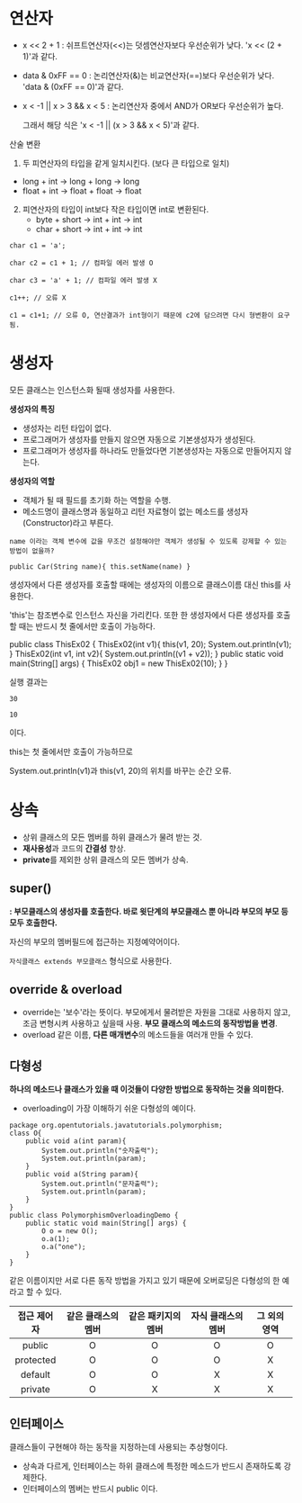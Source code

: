 # 연산자

- x << 2 + 1 : 쉬프트연산자(<<)는 덧셈연산자보다 우선순위가 낮다. 'x << (2 + 1)'과 같다.

- data & 0xFF == 0 : 논리연산자(&)는 비교연산자(==)보다 우선순위가 낮다. 'data & (0xFF == 0)'과 같다.

- x < -1 || x > 3 && x < 5 : 논리연산자 중에서 AND가 OR보다 우선순위가 높다.

  그래서 해당 식은 'x < -1 || (x > 3 && x < 5)'과 같다.

산술 변환

1.  두 피연산자의 타입을 같게 일치시킨다. (보다 큰 타입으로 일치)
   - long + int -> long + long -> long
   - float + int -> float + float -> float
2. 피연산자의 타입이 int보다 작은 타입이면 int로 변환된다.
   - byte + short -> int + int -> int
   - char + short -> int + int -> int



`char c1 = 'a';`

`char c2 = c1 + 1; // 컴파일 에러 발생 O`

`char c3 = 'a' + 1; // 컴파일 에러 발생 X`

`c1++; // 오류 X`

`c1 = c1+1; // 오류 O, 연산결과가 int형이기 때문에 c2에 담으려면 다시 형변환이 요구 됨.`



# 생성자

모든 클래스는 인스턴스화 될때 생성자를 사용한다.

**생성자의 특징**

- 생성자는 리턴 타입이 없다.
- 프로그래머가 생성자를 만들지 않으면 자동으로 기본생성자가 생성된다.
- 프로그래머가 생성자를 하나라도 만들었다면 기본생성자는 자동으로 만들어지지 않는다.

**생성자의 역할**

- 객체가 될 때 필드를 초기화 하는 역할을 수행.
- 메소드명이 클래스명과 동일하고 리턴 자료형이 없는 메소드를 생성자(Constructor)라고 부른다.

`name 이라는 객체 변수에 값을 무조건 설정해야만 객체가 생성될 수 있도록 강제할 수 있는 방법이 없을까?`

`public Car(String name){ this.setName(name) }`

생성자에서 다른 생성자를 호출할 때에는 생성자의 이름으로 클래스이름 대신 this를 사용한다.

'this'는 참조변수로 인스턴스 자신을 가리킨다. 또한 한 생성자에서 다른 생성자를 호출할 때는 반드시 첫 줄에서만 호출이 가능하다.



public class ThisEx02 {	
	ThisEx02(int v1){
		this(v1, 20);
		System.out.println(v1);
	}
	ThisEx02(int v1, int v2){
		System.out.println((v1 + v2));
	}
	public static void main(String[] args) {
		ThisEx02 obj1 = new ThisEx02(10);
	}
}



실행 결과는 

`30`

`10`

이다. 

this는 첫 줄에서만 호출이 가능하므로 

System.out.println(v1)과 this(v1, 20)의 위치를 바꾸는 순간 오류.



# 상속

- 상위 클래스의 모든 멤버를 하위 클래스가 물려 받는 것.
- **재사용성**과 코드의 **간결성** 향상.
- **private**를 제외한 상위 클래스의 모든 멤버가 상속.



## super() 

**: 부모클래스의 생성자를 호출한다. 바로 윗단계의 부모클래스 뿐 아니라 부모의 부모 등 모두 호출한다.**

자신의 부모의 멤버필드에 접근하는 지정예약어이다.

`자식클래스 extends 부모클래스` 형식으로 사용한다.



## override & overload

* override는 '보수'라는 뜻이다. 부모에게서 물려받은 자원을 그대로 사용하지 않고, 조금 변형시켜 사용하고 싶을때 사용. **부모 클래스의 메소드의 동작방법을 변경**.
* overload 같은 이름, **다른 매개변수**의 메소드들을 여러개 만들 수 있다.



## 다형성

**하나의 메소드나 클래스가 있을 때 이것들이 다양한 방법으로 동작하는 것을 의미한다.**

* overloading이 가장 이해하기 쉬운 다형성의 예이다.

```
package org.opentutorials.javatutorials.polymorphism;
class O{
    public void a(int param){
        System.out.println("숫자출력");
        System.out.println(param);
    }
    public void a(String param){
        System.out.println("문자출력");
        System.out.println(param);
    }
}
public class PolymorphismOverloadingDemo {
    public static void main(String[] args) {
        O o = new O();
        o.a(1);
        o.a("one");
    }
}
```

같은 이름이지만 서로 다른 동작 방법을 가지고 있기 때문에 오버로딩은 다형성의 한 예라고 할 수 있다.



| 접근 제어자 | 같은 클래스의 멤버 | 같은 패키지의 멤버 | 자식 클래스의 멤버 | 그 외의 영역 |
| :---------: | :----------------: | :----------------: | :----------------: | :----------: |
|   public    |         O          |         O          |         O          |      O       |
|  protected  |         O          |         O          |         O          |      X       |
|   default   |         O          |         O          |         X          |      X       |
|   private   |         O          |         X          |         X          |      X       |



## 인터페이스

 클래스들이 구현해야 하는 동작을 지정하는데 사용되는 추상형이다.

* 상속과 다르게, 인터페이스는 하위 클래스에 특정한 메소드가 반드시 존재하도록 강제한다.
* 인터페이스의 멤버는 반드시 public 이다.